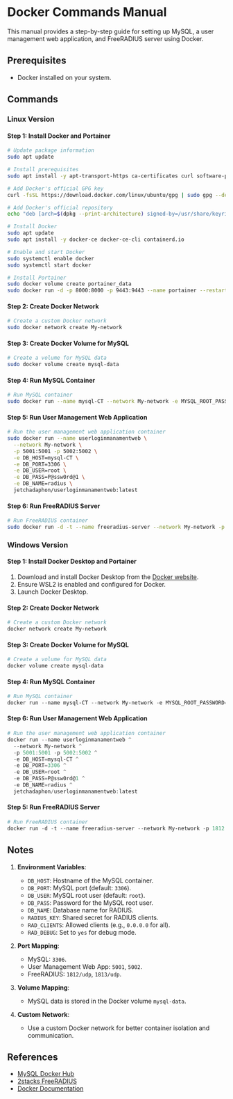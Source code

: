 # Docker Commands Manual

This manual provides a step-by-step guide for setting up MySQL, a user management web application, and FreeRADIUS server using Docker.

## Prerequisites
- Docker installed on your system.

## Commands

### Linux Version

#### Step 1: Install Docker and Portainer

```bash
# Update package information
sudo apt update

# Install prerequisites
sudo apt install -y apt-transport-https ca-certificates curl software-properties-common

# Add Docker's official GPG key
curl -fsSL https://download.docker.com/linux/ubuntu/gpg | sudo gpg --dearmor -o /usr/share/keyrings/docker-archive-keyring.gpg

# Add Docker's official repository
echo "deb [arch=$(dpkg --print-architecture) signed-by=/usr/share/keyrings/docker-archive-keyring.gpg] https://download.docker.com/linux/ubuntu $(lsb_release -cs) stable" | sudo tee /etc/apt/sources.list.d/docker.list > /dev/null

# Install Docker
sudo apt update
sudo apt install -y docker-ce docker-ce-cli containerd.io

# Enable and start Docker
sudo systemctl enable docker
sudo systemctl start docker

# Install Portainer
sudo docker volume create portainer_data
sudo docker run -d -p 8000:8000 -p 9443:9443 --name portainer --restart=always -v /var/run/docker.sock:/var/run/docker.sock -v portainer_data:/data portainer/portainer-ce:latest
```

#### Step 2: Create Docker Network

```bash
# Create a custom Docker network
sudo docker network create My-network
```

#### Step 3: Create Docker Volume for MySQL

```bash
# Create a volume for MySQL data
sudo docker volume create mysql-data
```

#### Step 4: Run MySQL Container

```bash
# Run MySQL container
sudo docker run --name mysql-CT --network My-network -e MYSQL_ROOT_PASSWORD=P@ssw0rd@1 -d -p 3306:3306 -v mysql-data:/var/lib/mysql mysql:latest
```

#### Step 5: Run User Management Web Application

```bash
# Run the user management web application container
sudo docker run --name userloginmanamentweb \
  --network My-network \
  -p 5001:5001 -p 5002:5002 \
  -e DB_HOST=mysql-CT \
  -e DB_PORT=3306 \
  -e DB_USER=root \
  -e DB_PASS=P@ssw0rd@1 \
  -e DB_NAME=radius \
  jetchadaphon/userloginmanamentweb:latest
```

#### Step 6: Run FreeRADIUS Server

```bash
# Run FreeRADIUS container
sudo docker run -d -t --name freeradius-server --network My-network -p 1812:1812/udp -p 1813:1813/udp -e DB_HOST=mysql-CT -e DB_PORT=3306 -e DB_USER=root -e DB_PASS=P@ssw0rd@1 -e DB_NAME=radius -e RADIUS_KEY=tec -e RAD_CLIENTS=0.0.0.0 -e RAD_DEBUG=yes 2stacks/freeradius
```

### Windows Version

#### Step 1: Install Docker Desktop and Portainer

1. Download and install Docker Desktop from the [Docker website](https://www.docker.com/products/docker-desktop).
2. Ensure WSL2 is enabled and configured for Docker.
3. Launch Docker Desktop.

#### Step 2: Create Docker Network

```powershell
# Create a custom Docker network
docker network create My-network
```

#### Step 3: Create Docker Volume for MySQL

```powershell
# Create a volume for MySQL data
docker volume create mysql-data
```

#### Step 4: Run MySQL Container

```powershell
# Run MySQL container
docker run --name mysql-CT --network My-network -e MYSQL_ROOT_PASSWORD=P@ssw0rd@1 -d -p 3306:3306 -v mysql-data:/var/lib/mysql mysql:latest
```

#### Step 6: Run User Management Web Application

```powershell
# Run the user management web application container
docker run --name userloginmanamentweb ^
  --network My-network ^
  -p 5001:5001 -p 5002:5002 ^
  -e DB_HOST=mysql-CT ^
  -e DB_PORT=3306 ^
  -e DB_USER=root ^
  -e DB_PASS=P@ssw0rd@1 ^
  -e DB_NAME=radius ^
  jetchadaphon/userloginmanamentweb:latest
```

#### Step 5: Run FreeRADIUS Server

```powershell
# Run FreeRADIUS container
docker run -d -t --name freeradius-server --network My-network -p 1812:1812/udp -p 1813:1813/udp -e DB_HOST=mysql-CT -e DB_PORT=3306 -e DB_USER=root -e DB_PASS=P@ssw0rd@1 -e DB_NAME=radius -e RADIUS_KEY=tec -e RAD_CLIENTS=0.0.0.0 -e RAD_DEBUG=yes 2stacks/freeradius
```

## Notes
1. **Environment Variables**:
   - `DB_HOST`: Hostname of the MySQL container.
   - `DB_PORT`: MySQL port (default: `3306`).
   - `DB_USER`: MySQL root user (default: `root`).
   - `DB_PASS`: Password for the MySQL root user.
   - `DB_NAME`: Database name for RADIUS.
   - `RADIUS_KEY`: Shared secret for RADIUS clients.
   - `RAD_CLIENTS`: Allowed clients (e.g., `0.0.0.0` for all).
   - `RAD_DEBUG`: Set to `yes` for debug mode.

2. **Port Mapping**:
   - MySQL: `3306`.
   - User Management Web App: `5001`, `5002`.
   - FreeRADIUS: `1812/udp`, `1813/udp`.

3. **Volume Mapping**:
   - MySQL data is stored in the Docker volume `mysql-data`.

4. **Custom Network**:
   - Use a custom Docker network for better container isolation and communication.

## References
- [MySQL Docker Hub](https://hub.docker.com/_/mysql)
- [2stacks FreeRADIUS](https://hub.docker.com/r/2stacks/freeradius)
- [Docker Documentation](https://docs.docker.com/)
